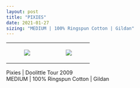 ```yaml
---
layout: post
title: "PIXIES"
date: 2021-01-27
sizing: "MEDIUM | 100% Ringspun Cotton | Gildan"
---
```




<table style="width:100%;"><tr><td style="vertical-align:top;">
      <figure class="tmblr-full" data-orig-height="2048" data-orig-width="1365" data-orig-src="https://concertshirts.netlify.app/shirts/0087/0087-01.jpg"><img src="https://64.media.tumblr.com/9796d667ae09065271e02607446bc451/1a1952bd5c6abbc6-9f/s540x810/7eb5af47ad16d9365e06fbb4ab100cc8594dad63.jpg" data-orig-height="2048" data-orig-width="1365" data-orig-src="https://concertshirts.netlify.app/shirts/0087/0087-01.jpg"/></figure></td>
    <td style="vertical-align:top;">
      <figure class="tmblr-full" data-orig-height="2048" data-orig-width="1365" data-orig-src="https://concertshirts.netlify.app/shirts/0087/0087-02.jpg"><img src="https://64.media.tumblr.com/d581766f9ab7d09218a397cadedafc01/1a1952bd5c6abbc6-bd/s540x810/4f11282d08db13d68e29c1b973923510469e736e.jpg" data-orig-height="2048" data-orig-width="1365" data-orig-src="https://concertshirts.netlify.app/shirts/0087/0087-02.jpg"/></figure></td>
  </tr></table><p>
  Pixies | Doolittle Tour 2009<br/>MEDIUM | 100% Ringspun Cotton | Gildan
</p>
